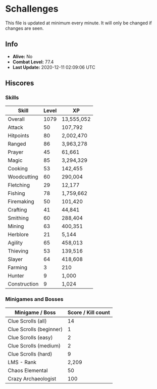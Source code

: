 # Schallenges

This file is updated at minimum every minute. It will only be changed if changes are seen.

## Info

 - **Alive:** No
 - **Combat Level:** 77.4
 - **Last Update:** 2020-12-11 02:09:06 UTC

## Hiscores

### Skills

| Skill | Level | XP |
|--|--|--|
| Overall | 1079 | 13,555,052 |
| Attack | 50 | 107,792 |
| Hitpoints | 80 | 2,002,470 |
| Ranged | 86 | 3,963,278 |
| Prayer | 45 | 61,661 |
| Magic | 85 | 3,294,329 |
| Cooking | 53 | 142,455 |
| Woodcutting | 60 | 290,004 |
| Fletching | 29 | 12,177 |
| Fishing | 78 | 1,759,662 |
| Firemaking | 50 | 101,420 |
| Crafting | 41 | 44,841 |
| Smithing | 60 | 288,404 |
| Mining | 63 | 400,351 |
| Herblore | 21 | 5,144 |
| Agility | 65 | 458,013 |
| Thieving | 53 | 139,516 |
| Slayer | 64 | 418,608 |
| Farming | 3 | 210 |
| Hunter | 9 | 1,000 |
| Construction | 9 | 1,024 |

### Minigames and Bosses

| Minigame / Boss | Score / Kill count |
|--|--|
| Clue Scrolls (all) | 14 |
| Clue Scrolls (beginner) | 1 |
| Clue Scrolls (easy) | 2 |
| Clue Scrolls (medium) | 2 |
| Clue Scrolls (hard) | 9 |
| LMS - Rank | 2,209 |
| Chaos Elemental | 50 |
| Crazy Archaeologist | 100 |
